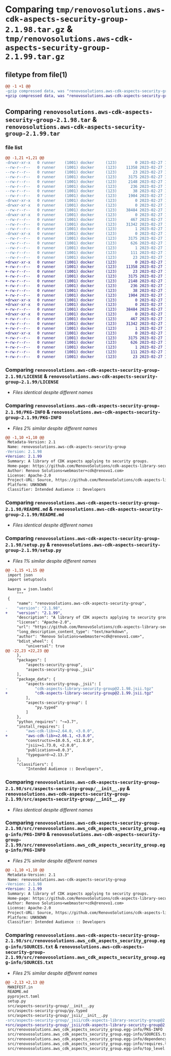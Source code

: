 # Comparing `tmp/renovosolutions.aws-cdk-aspects-security-group-2.1.98.tar.gz` & `tmp/renovosolutions.aws-cdk-aspects-security-group-2.1.99.tar.gz`

## filetype from file(1)

```diff
@@ -1 +1 @@
-gzip compressed data, was "renovosolutions.aws-cdk-aspects-security-group-2.1.98.tar", last modified: Mon Feb 27 13:49:28 2023, max compression
+gzip compressed data, was "renovosolutions.aws-cdk-aspects-security-group-2.1.99.tar", last modified: Mon Feb 27 14:18:54 2023, max compression
```

## Comparing `renovosolutions.aws-cdk-aspects-security-group-2.1.98.tar` & `renovosolutions.aws-cdk-aspects-security-group-2.1.99.tar`

### file list

```diff
@@ -1,21 +1,21 @@
-drwxr-xr-x   0 runner    (1001) docker     (123)        0 2023-02-27 13:49:28.346572 renovosolutions.aws-cdk-aspects-security-group-2.1.98/
--rw-r--r--   0 runner    (1001) docker     (123)    11358 2023-02-27 13:49:13.000000 renovosolutions.aws-cdk-aspects-security-group-2.1.98/LICENSE
--rw-r--r--   0 runner    (1001) docker     (123)       23 2023-02-27 13:49:13.000000 renovosolutions.aws-cdk-aspects-security-group-2.1.98/MANIFEST.in
--rw-r--r--   0 runner    (1001) docker     (123)     3175 2023-02-27 13:49:28.346572 renovosolutions.aws-cdk-aspects-security-group-2.1.98/PKG-INFO
--rw-r--r--   0 runner    (1001) docker     (123)     2148 2023-02-27 13:49:13.000000 renovosolutions.aws-cdk-aspects-security-group-2.1.98/README.md
--rw-r--r--   0 runner    (1001) docker     (123)      236 2023-02-27 13:49:13.000000 renovosolutions.aws-cdk-aspects-security-group-2.1.98/pyproject.toml
--rw-r--r--   0 runner    (1001) docker     (123)       38 2023-02-27 13:49:28.346572 renovosolutions.aws-cdk-aspects-security-group-2.1.98/setup.cfg
--rw-r--r--   0 runner    (1001) docker     (123)     1904 2023-02-27 13:49:13.000000 renovosolutions.aws-cdk-aspects-security-group-2.1.98/setup.py
-drwxr-xr-x   0 runner    (1001) docker     (123)        0 2023-02-27 13:49:28.342572 renovosolutions.aws-cdk-aspects-security-group-2.1.98/src/
-drwxr-xr-x   0 runner    (1001) docker     (123)        0 2023-02-27 13:49:28.346572 renovosolutions.aws-cdk-aspects-security-group-2.1.98/src/aspects-security-group/
--rw-r--r--   0 runner    (1001) docker     (123)    38484 2023-02-27 13:49:13.000000 renovosolutions.aws-cdk-aspects-security-group-2.1.98/src/aspects-security-group/__init__.py
-drwxr-xr-x   0 runner    (1001) docker     (123)        0 2023-02-27 13:49:28.346572 renovosolutions.aws-cdk-aspects-security-group-2.1.98/src/aspects-security-group/_jsii/
--rw-r--r--   0 runner    (1001) docker     (123)      467 2023-02-27 13:49:13.000000 renovosolutions.aws-cdk-aspects-security-group-2.1.98/src/aspects-security-group/_jsii/__init__.py
--rw-r--r--   0 runner    (1001) docker     (123)    31342 2023-02-27 13:49:13.000000 renovosolutions.aws-cdk-aspects-security-group-2.1.98/src/aspects-security-group/_jsii/cdk-aspects-library-security-group@2.1.98.jsii.tgz
--rw-r--r--   0 runner    (1001) docker     (123)        1 2023-02-27 13:49:13.000000 renovosolutions.aws-cdk-aspects-security-group-2.1.98/src/aspects-security-group/py.typed
-drwxr-xr-x   0 runner    (1001) docker     (123)        0 2023-02-27 13:49:28.346572 renovosolutions.aws-cdk-aspects-security-group-2.1.98/src/renovosolutions.aws_cdk_aspects_security_group.egg-info/
--rw-r--r--   0 runner    (1001) docker     (123)     3175 2023-02-27 13:49:27.000000 renovosolutions.aws-cdk-aspects-security-group-2.1.98/src/renovosolutions.aws_cdk_aspects_security_group.egg-info/PKG-INFO
--rw-r--r--   0 runner    (1001) docker     (123)      626 2023-02-27 13:49:28.000000 renovosolutions.aws-cdk-aspects-security-group-2.1.98/src/renovosolutions.aws_cdk_aspects_security_group.egg-info/SOURCES.txt
--rw-r--r--   0 runner    (1001) docker     (123)        1 2023-02-27 13:49:27.000000 renovosolutions.aws-cdk-aspects-security-group-2.1.98/src/renovosolutions.aws_cdk_aspects_security_group.egg-info/dependency_links.txt
--rw-r--r--   0 runner    (1001) docker     (123)      111 2023-02-27 13:49:28.000000 renovosolutions.aws-cdk-aspects-security-group-2.1.98/src/renovosolutions.aws_cdk_aspects_security_group.egg-info/requires.txt
--rw-r--r--   0 runner    (1001) docker     (123)       23 2023-02-27 13:49:28.000000 renovosolutions.aws-cdk-aspects-security-group-2.1.98/src/renovosolutions.aws_cdk_aspects_security_group.egg-info/top_level.txt
+drwxr-xr-x   0 runner    (1001) docker     (123)        0 2023-02-27 14:18:54.424341 renovosolutions.aws-cdk-aspects-security-group-2.1.99/
+-rw-r--r--   0 runner    (1001) docker     (123)    11358 2023-02-27 14:18:40.000000 renovosolutions.aws-cdk-aspects-security-group-2.1.99/LICENSE
+-rw-r--r--   0 runner    (1001) docker     (123)       23 2023-02-27 14:18:40.000000 renovosolutions.aws-cdk-aspects-security-group-2.1.99/MANIFEST.in
+-rw-r--r--   0 runner    (1001) docker     (123)     3175 2023-02-27 14:18:54.424341 renovosolutions.aws-cdk-aspects-security-group-2.1.99/PKG-INFO
+-rw-r--r--   0 runner    (1001) docker     (123)     2148 2023-02-27 14:18:40.000000 renovosolutions.aws-cdk-aspects-security-group-2.1.99/README.md
+-rw-r--r--   0 runner    (1001) docker     (123)      236 2023-02-27 14:18:40.000000 renovosolutions.aws-cdk-aspects-security-group-2.1.99/pyproject.toml
+-rw-r--r--   0 runner    (1001) docker     (123)       38 2023-02-27 14:18:54.424341 renovosolutions.aws-cdk-aspects-security-group-2.1.99/setup.cfg
+-rw-r--r--   0 runner    (1001) docker     (123)     1904 2023-02-27 14:18:40.000000 renovosolutions.aws-cdk-aspects-security-group-2.1.99/setup.py
+drwxr-xr-x   0 runner    (1001) docker     (123)        0 2023-02-27 14:18:54.424341 renovosolutions.aws-cdk-aspects-security-group-2.1.99/src/
+drwxr-xr-x   0 runner    (1001) docker     (123)        0 2023-02-27 14:18:54.424341 renovosolutions.aws-cdk-aspects-security-group-2.1.99/src/aspects-security-group/
+-rw-r--r--   0 runner    (1001) docker     (123)    38484 2023-02-27 14:18:40.000000 renovosolutions.aws-cdk-aspects-security-group-2.1.99/src/aspects-security-group/__init__.py
+drwxr-xr-x   0 runner    (1001) docker     (123)        0 2023-02-27 14:18:54.424341 renovosolutions.aws-cdk-aspects-security-group-2.1.99/src/aspects-security-group/_jsii/
+-rw-r--r--   0 runner    (1001) docker     (123)      467 2023-02-27 14:18:40.000000 renovosolutions.aws-cdk-aspects-security-group-2.1.99/src/aspects-security-group/_jsii/__init__.py
+-rw-r--r--   0 runner    (1001) docker     (123)    31342 2023-02-27 14:18:40.000000 renovosolutions.aws-cdk-aspects-security-group-2.1.99/src/aspects-security-group/_jsii/cdk-aspects-library-security-group@2.1.99.jsii.tgz
+-rw-r--r--   0 runner    (1001) docker     (123)        1 2023-02-27 14:18:40.000000 renovosolutions.aws-cdk-aspects-security-group-2.1.99/src/aspects-security-group/py.typed
+drwxr-xr-x   0 runner    (1001) docker     (123)        0 2023-02-27 14:18:54.424341 renovosolutions.aws-cdk-aspects-security-group-2.1.99/src/renovosolutions.aws_cdk_aspects_security_group.egg-info/
+-rw-r--r--   0 runner    (1001) docker     (123)     3175 2023-02-27 14:18:53.000000 renovosolutions.aws-cdk-aspects-security-group-2.1.99/src/renovosolutions.aws_cdk_aspects_security_group.egg-info/PKG-INFO
+-rw-r--r--   0 runner    (1001) docker     (123)      626 2023-02-27 14:18:54.000000 renovosolutions.aws-cdk-aspects-security-group-2.1.99/src/renovosolutions.aws_cdk_aspects_security_group.egg-info/SOURCES.txt
+-rw-r--r--   0 runner    (1001) docker     (123)        1 2023-02-27 14:18:53.000000 renovosolutions.aws-cdk-aspects-security-group-2.1.99/src/renovosolutions.aws_cdk_aspects_security_group.egg-info/dependency_links.txt
+-rw-r--r--   0 runner    (1001) docker     (123)      111 2023-02-27 14:18:54.000000 renovosolutions.aws-cdk-aspects-security-group-2.1.99/src/renovosolutions.aws_cdk_aspects_security_group.egg-info/requires.txt
+-rw-r--r--   0 runner    (1001) docker     (123)       23 2023-02-27 14:18:54.000000 renovosolutions.aws-cdk-aspects-security-group-2.1.99/src/renovosolutions.aws_cdk_aspects_security_group.egg-info/top_level.txt
```

### Comparing `renovosolutions.aws-cdk-aspects-security-group-2.1.98/LICENSE` & `renovosolutions.aws-cdk-aspects-security-group-2.1.99/LICENSE`

 * *Files identical despite different names*

### Comparing `renovosolutions.aws-cdk-aspects-security-group-2.1.98/PKG-INFO` & `renovosolutions.aws-cdk-aspects-security-group-2.1.99/PKG-INFO`

 * *Files 2% similar despite different names*

```diff
@@ -1,10 +1,10 @@
 Metadata-Version: 2.1
 Name: renovosolutions.aws-cdk-aspects-security-group
-Version: 2.1.98
+Version: 2.1.99
 Summary: A library of CDK aspects applying to security groups.
 Home-page: https://github.com/RenovoSolutions/cdk-aspects-library-security-group.git
 Author: Renovo Solutions<webmaster+cdk@renovo1.com>
 License: Apache-2.0
 Project-URL: Source, https://github.com/RenovoSolutions/cdk-aspects-library-security-group.git
 Platform: UNKNOWN
 Classifier: Intended Audience :: Developers
```

### Comparing `renovosolutions.aws-cdk-aspects-security-group-2.1.98/README.md` & `renovosolutions.aws-cdk-aspects-security-group-2.1.99/README.md`

 * *Files identical despite different names*

### Comparing `renovosolutions.aws-cdk-aspects-security-group-2.1.98/setup.py` & `renovosolutions.aws-cdk-aspects-security-group-2.1.99/setup.py`

 * *Files 1% similar despite different names*

```diff
@@ -1,15 +1,15 @@
 import json
 import setuptools
 
 kwargs = json.loads(
     """
 {
     "name": "renovosolutions.aws-cdk-aspects-security-group",
-    "version": "2.1.98",
+    "version": "2.1.99",
     "description": "A library of CDK aspects applying to security groups.",
     "license": "Apache-2.0",
     "url": "https://github.com/RenovoSolutions/cdk-aspects-library-security-group.git",
     "long_description_content_type": "text/markdown",
     "author": "Renovo Solutions<webmaster+cdk@renovo1.com>",
     "bdist_wheel": {
         "universal": true
@@ -22,23 +22,23 @@
     },
     "packages": [
         "aspects-security-group",
         "aspects-security-group._jsii"
     ],
     "package_data": {
         "aspects-security-group._jsii": [
-            "cdk-aspects-library-security-group@2.1.98.jsii.tgz"
+            "cdk-aspects-library-security-group@2.1.99.jsii.tgz"
         ],
         "aspects-security-group": [
             "py.typed"
         ]
     },
     "python_requires": "~=3.7",
     "install_requires": [
-        "aws-cdk-lib>=2.64.0, <3.0.0",
+        "aws-cdk-lib>=2.66.1, <3.0.0",
         "constructs>=10.0.5, <11.0.0",
         "jsii>=1.73.0, <2.0.0",
         "publication>=0.0.3",
         "typeguard~=2.13.3"
     ],
     "classifiers": [
         "Intended Audience :: Developers",
```

### Comparing `renovosolutions.aws-cdk-aspects-security-group-2.1.98/src/aspects-security-group/__init__.py` & `renovosolutions.aws-cdk-aspects-security-group-2.1.99/src/aspects-security-group/__init__.py`

 * *Files identical despite different names*

### Comparing `renovosolutions.aws-cdk-aspects-security-group-2.1.98/src/renovosolutions.aws_cdk_aspects_security_group.egg-info/PKG-INFO` & `renovosolutions.aws-cdk-aspects-security-group-2.1.99/src/renovosolutions.aws_cdk_aspects_security_group.egg-info/PKG-INFO`

 * *Files 2% similar despite different names*

```diff
@@ -1,10 +1,10 @@
 Metadata-Version: 2.1
 Name: renovosolutions.aws-cdk-aspects-security-group
-Version: 2.1.98
+Version: 2.1.99
 Summary: A library of CDK aspects applying to security groups.
 Home-page: https://github.com/RenovoSolutions/cdk-aspects-library-security-group.git
 Author: Renovo Solutions<webmaster+cdk@renovo1.com>
 License: Apache-2.0
 Project-URL: Source, https://github.com/RenovoSolutions/cdk-aspects-library-security-group.git
 Platform: UNKNOWN
 Classifier: Intended Audience :: Developers
```

### Comparing `renovosolutions.aws-cdk-aspects-security-group-2.1.98/src/renovosolutions.aws_cdk_aspects_security_group.egg-info/SOURCES.txt` & `renovosolutions.aws-cdk-aspects-security-group-2.1.99/src/renovosolutions.aws_cdk_aspects_security_group.egg-info/SOURCES.txt`

 * *Files 2% similar despite different names*

```diff
@@ -2,13 +2,13 @@
 MANIFEST.in
 README.md
 pyproject.toml
 setup.py
 src/aspects-security-group/__init__.py
 src/aspects-security-group/py.typed
 src/aspects-security-group/_jsii/__init__.py
-src/aspects-security-group/_jsii/cdk-aspects-library-security-group@2.1.98.jsii.tgz
+src/aspects-security-group/_jsii/cdk-aspects-library-security-group@2.1.99.jsii.tgz
 src/renovosolutions.aws_cdk_aspects_security_group.egg-info/PKG-INFO
 src/renovosolutions.aws_cdk_aspects_security_group.egg-info/SOURCES.txt
 src/renovosolutions.aws_cdk_aspects_security_group.egg-info/dependency_links.txt
 src/renovosolutions.aws_cdk_aspects_security_group.egg-info/requires.txt
 src/renovosolutions.aws_cdk_aspects_security_group.egg-info/top_level.txt
```

